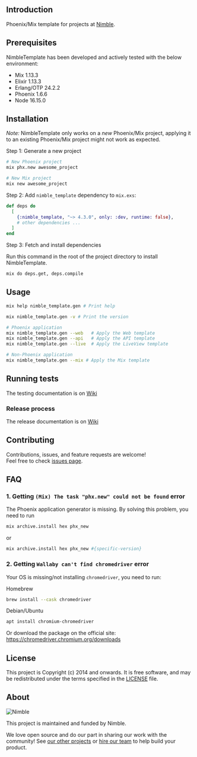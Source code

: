 ## Introduction

Phoenix/Mix template for projects at [Nimble](https://nimblehq.co/).

## Prerequisites

NimbleTemplate has been developed and actively tested with the below environment:

- Mix 1.13.3
- Elixir 1.13.3
- Erlang/OTP 24.2.2
- Phoenix 1.6.6
- Node 16.15.0

## Installation

*Note:* NimbleTemplate only works on a _new_ Phoenix/Mix project, applying it to an existing Phoenix/Mix project might not work as expected.

Step 1: Generate a new project

```bash
# New Phoenix project
mix phx.new awesome_project

# New Mix project
mix new awesome_project
```

Step 2: Add `nimble_template` dependency to `mix.exs`:

```elixir
def deps do
  [
    {:nimble_template, "~> 4.3.0", only: :dev, runtime: false},
    # other dependencies ...
  ]
end
```

Step 3: Fetch and install dependencies

Run this command in the root of the project directory to install NimbleTemplate.

```bash
mix do deps.get, deps.compile
```

## Usage

```bash
mix help nimble_template.gen # Print help

mix nimble_template.gen -v # Print the version

# Phoenix application
mix nimble_template.gen --web   # Apply the Web template
mix nimble_template.gen --api   # Apply the API template
mix nimble_template.gen --live  # Apply the LiveView template

# Non-Phoenix application
mix nimble_template.gen --mix # Apply the Mix template
```

## Running tests

The testing documentation is on [Wiki](https://github.com/nimblehq/elixir-templates/wiki/Testing)

### Release process

The release documentation is on [Wiki](https://github.com/nimblehq/elixir-templates/wiki/Release)

## Contributing

Contributions, issues, and feature requests are welcome!<br />Feel free to check [issues page](https://github.com/nimblehq/elixir-templates/issues).

## FAQ

### 1. Getting `(Mix) The task "phx.new" could not be found` error

The Phoenix application generator is missing. By solving this problem, you need to run
``` bash
mix archive.install hex phx_new
```

or

```bash
mix archive.install hex phx_new #{specific-version}
```

### 2. Getting `Wallaby can't find chromedriver` error
Your OS is missing/not installing `chromedriver`, you need to run:

Homebrew

```bash
brew install --cask chromedriver
```

Debian/Ubuntu

```bash
apt install chromium-chromedriver
```

Or download the package on the official site:
https://chromedriver.chromium.org/downloads

## License

This project is Copyright (c) 2014 and onwards. It is free software, and may be redistributed under the terms specified in the [LICENSE] file.

[LICENSE]: /LICENSE

## About

![Nimble](https://assets.nimblehq.co/logo/dark/logo-dark-text-160.png)

This project is maintained and funded by Nimble.

We love open source and do our part in sharing our work with the community!
See [our other projects][community] or [hire our team][hire] to help build your product.

[community]: https://github.com/nimblehq
[hire]: https://nimblehq.co
